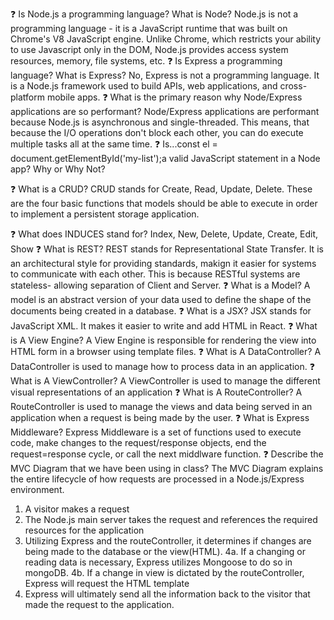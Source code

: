 ❓ Is Node.js a programming language? What is Node?
Node.js is not a programming language - it is a JavaScript runtime that was built on Chrome's V8 JavaScript engine. Unlike Chrome, which restricts your ability to use Javascript only in the DOM, Node.js provides access system resources, memory, file systems, etc.
❓ Is Express a programming language? What is Express?
No, Express is not a programming language. It is a Node.js framework used to build APIs, web applications, and cross-platform mobile apps.
❓ What is the primary reason why Node/Express applications are so performant?
Node/Express applications are performant because Node.js is asynchronous and single-threaded. This means, that because the I/O operations don't block each other, you can do execute multiple tasks all at the same time.
❓ Is...const el = document.getElementById('my-list');a valid JavaScript statement in a Node app? Why or Why Not?


❓ What is a CRUD?
CRUD stands for Create, Read, Update, Delete. These are the four basic functions that models should be able to execute in order to implement a persistent storage application.

❓ What does INDUCES stand for?
Index, New, Delete, Update, Create, Edit, Show
❓ What is REST?
REST stands for Representational State Transfer. It is an architectural style for providing standards, makign it easier for systems to communicate with each other. This is because RESTful systems are stateless- allowing separation of Client and Server.
❓ What is a Model?
A model is an abstract version of your data used to define the shape of the documents being created in a database.
❓ What is a JSX?
JSX stands for JavaScript XML. It makes it easier to write and add HTML in React.
❓ What is A View Engine?
A View Engine is responsible for rendering the view into HTML form in a browser using template files.
❓ What is A DataController?
A DataController is used to manage how to process data in an application. 
❓ What is A ViewController?
A ViewController is used to manage the different visual representations of an application
❓ What is A RouteController?
A RouteController is used to manage the views and data being served in an application when a request is being made by the user.
❓ What is Express Middleware?
Express Middleware is a set of functions used to execute code, make changes to the request/response objects, end the request=response cycle, or call the next middlware function.
❓ Describe the MVC Diagram that we have been using in class?
The MVC Diagram explains the entire lifecycle of how requests are processed in a Node.js/Express environment.
1. A visitor makes a request
2. The Node.js main server takes the request and references the required resources for the application
3. Utilizing Express and the routeController, it determines if changes are being made to the database or the view(HTML).
4a. If a changing or reading data is necessary, Express utilizes Mongoose to do so in mongoDB.
4b. If a change in view is dictated by the routeController, Express will request the HTML template
5. Express will ultimately send all the information back to the visitor that made the request to the application.